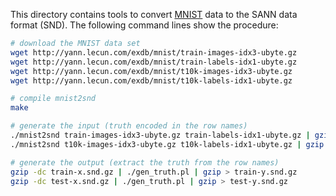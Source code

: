 This directory contains tools to convert [MNIST][mnist] data to the SANN data
format (SND). The following command lines show the procedure:
```sh
# download the MNIST data set
wget http://yann.lecun.com/exdb/mnist/train-images-idx3-ubyte.gz
wget http://yann.lecun.com/exdb/mnist/train-labels-idx1-ubyte.gz
wget http://yann.lecun.com/exdb/mnist/t10k-images-idx3-ubyte.gz
wget http://yann.lecun.com/exdb/mnist/t10k-labels-idx1-ubyte.gz

# compile mnist2snd
make

# generate the input (truth encoded in the row names)
./mnist2snd train-images-idx3-ubyte.gz train-labels-idx1-ubyte.gz | gzip > train-x.snd.gz
./mnist2snd t10k-images-idx3-ubyte.gz t10k-labels-idx1-ubyte.gz | gzip > test-x.snd.gz

# generate the output (extract the truth from the row names)
gzip -dc train-x.snd.gz | ./gen_truth.pl | gzip > train-y.snd.gz
gzip -dc test-x.snd.gz | ./gen_truth.pl | gzip > test-y.snd.gz
```

[mnist]: http://yann.lecun.com/exdb/mnist/
